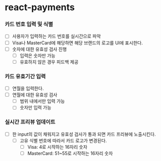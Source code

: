 # react-payments

### 카드 번호 입력 및 식별

- [ ]  사용자가 입력하는 카드 번호를 실시간으로 파악
- [ ]  Visa나 MasterCard에 해당하면 해당 브랜드의 로고를 UI에 표시한다.
- [ ]  숫자에 대한 유효성 검사 진행
    - [ ]  입력은 숫자만 가능
    - [ ]  유효하지 않은 경우 피드백 제공

### 카드 유효기간 입력

- [ ]  연월을 입력한다.
- [ ]  연월에 대한 유효성 검사
    - [ ]  범위 내에서만 입력 가능
    - [ ]  숫자만 입력 가능

### 실시간 프리뷰 업데이트

- [ ]  한 input의 값이 채워지고 유효성 검사가 통과 되면 카드 프리뷰에 노출시킨다.
    - [ ]  고유 식별 번호에 따라서 카드 로고가 변경된다.
        - [ ]  Visa: 4로 시작하는 16자리 숫자
        - [ ]  MasterCard: 51~55로 시작하는 16자리 숫자